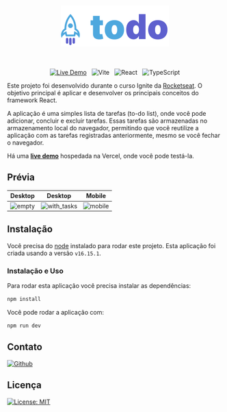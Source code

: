 <div align="center">
<img src="/src/assets/logo.svg" />
<br />
<br />
<br />

</div>
<div align="center">

[![Live Demo](https://img.shields.io/badge/-LIVE%20DEMO-blue?style=for-the-badge)](https://todo-oleoprado.vercel.app) &nbsp; ![Vite](https://img.shields.io/badge/Vite-B73BFE?style=for-the-badge&logo=vite&logoColor=FFD62E) &nbsp; ![React](https://img.shields.io/badge/React-20232A?style=for-the-badge&logo=react&logoColor=61DAFB) &nbsp; ![TypeScript](https://img.shields.io/badge/TypeScript-007ACC?style=for-the-badge&logo=typescript&logoColor=white)

</div>

Este projeto foi desenvolvido durante o curso Ignite da [Rocketseat](https://rocketseat.com.br/).
O objetivo principal é aplicar e desenvolver os principais conceitos do framework React.

A aplicação é uma simples lista de tarefas (to-do list), onde você pode adicionar, concluir e excluir tarefas.
Essas tarefas são armazenadas no armazenamento local do navegador, permitindo que você reutilize a aplicação com as tarefas registradas anteriormente, mesmo se você fechar o navegador.

Há uma **[live demo](https://todo-oleoprado.vercel.app)** hospedada na Vercel, onde você pode testá-la.

## Prévia

| Desktop                            | Desktop                                 | Mobile                              |
| ---------------------------------- | --------------------------------------- | ----------------------------------- |
| ![empty](./images/screenshot1.png) | ![with_tasks](./images/screenshot2.png) | ![mobile](./images/screenshot3.png) |

## Instalação

Você precisa do [node](https://nodejs.org/en/download/) instalado para rodar este projeto. Esta aplicação foi criada usando a versão  `v16.15.1`.

### Instalação e Uso

Para rodar esta aplicação você precisa instalar as dependências:

```sh
npm install
```

Você pode rodar a aplicação com:

```sh
npm run dev
```

## Contato

[![Github](https://img.shields.io/badge/GitHub-100000?style=for-the-badge&logo=github&logoColor=white)](https://github.com/oleoprado/)

## Licença

[![License: MIT](https://img.shields.io/badge/License-MIT-green.svg)](https://choosealicense.com/licenses/mit/)
